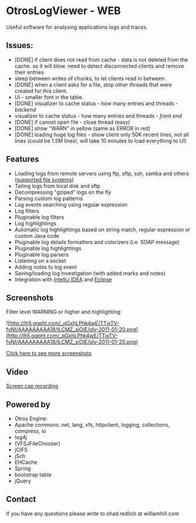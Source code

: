 # OtrosLogViewer - WEB
Useful software for analysing applications logs and traces.

## Issues:
* [DONE] if client does not read from cache - data is not deleted from the cache. so it will blow. need to detect disconnected clients and remove their entries
* sleep between writes of chunks, to let clients read in between.
* [DONE] when a client asks for a file, stop other threads that were created for this client.
* UI - smaller font in the table.
* [DONE] visualizer to cache status - how many entries and threads - *backend*
* visualizer to cache status - how many entries and threads - *front end*
* [DONE] if cannot open file - close thread (easy)
* [DONE] show "WARN" in yellow (same as ERROR in red)
* [DONE] loading huge log files - show client only 50K recent lines, not all lines (could be 1.5M lines!, will take 10 minutes to load everything to UI)


## Features
  * Loading logs from remote servers using ftp, sftp, ssh, samba and others ([supported file systems](http://commons.apache.org/vfs/filesystems.html))
  * Tailing logs from local disk and sftp
  * Decompressing "gziped" logs on the fly
  * Parsing custom log patterns
  * Log events searching using regular expression
  * Log filters
  * Pluginable log filters
  * Log highlightings
  * Automatic log highlightings based on string match, regular expression or custom Java code
  * Pluginable log details formatters and colorizers (i.e. SOAP message)
  * Pluginable log highlightings
  * Pluginable log parsers
  * Listening on a socket
  * Adding notes to log event
  * Saving/loading log investigation (with added marks and notes)
  * Integration with [IntelliJ IDEA](https://github.com/otros-systems/otroslogviewer/wiki/JumpToCode) and [Eclipse](https://github.com/otros-systems/otroslogviewer/wiki/JumpToCode)

## Screenshots

Filter level WARNING or higher and highlighting:

![http://lh5.ggpht.com/_qGxhLPhk4wE/TTixTV-fyNI/AAAAAAAAA18/ILCMZ_siOIE/olv-2011-01-20.png](http://lh5.ggpht.com/_qGxhLPhk4wE/TTixTV-fyNI/AAAAAAAAA18/ILCMZ_siOIE/olv-2011-01-20.png)

[Click here to see more screenshots](https://github.com/otros-systems/otroslogviewer/wiki/Screenshots)

## Video
[Screen cap recording ](https://github.com/otros-systems/otroslogviewer/wiki/Wideo)

## Powered by
  * Otros Engine:
  * Apache commons: net, lang, vfs, httpclient, logging, collections, compress, io
  * log4j
  * (VFSJFileChooser)
  * jCIFS
  * jSch
  * EHCache
  * Spring
  * bootstrap table
  * jQuery
  

## Contact
If you have any questions please write to ohad.redlich at williamhill.com

